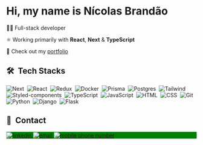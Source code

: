 <h1 align="left">Hi, my name is Nícolas Brandão</h1>

👨‍💻 Full-stack developer

⚛️ Working primarily with **React**, **Next** & **TypeScript**

🚧 Check out my [portfolio](https://nicolasbrandao.vercel.app/)


## 🛠 &nbsp;Tech Stacks

![Next](https://img.shields.io/badge/-Next-05122A?style=flat&logo=next.js)&nbsp;
![React](https://img.shields.io/badge/-React-05122A?style=flat&logo=react)&nbsp;
![Redux](https://img.shields.io/badge/-Redux-05122A?style=flat&logo=redux)&nbsp;
![Docker](https://img.shields.io/badge/-Docker-05122A?style=flat&logo=docker)&nbsp;
![Prisma](https://img.shields.io/badge/-Prisma-05122A?style=flat&logo=prisma)&nbsp;
![Postgres](https://img.shields.io/badge/-Postgres-05122A?style=flat&logo=postgresql)&nbsp;
![Tailwind](https://img.shields.io/badge/-Tailwind-05122A?style=flat&logo=tailwindcss)&nbsp;
![Styled-components](https://img.shields.io/badge/-StyledComponents-05122A?style=flat&logo=styled-components)&nbsp;
![TypeScript](https://img.shields.io/badge/-TypeScript-05122A?style=flat&logo=typescript)&nbsp;
![JavaScript](https://img.shields.io/badge/-JavaScript-05122A?style=flat&logo=javascript)&nbsp;
![HTML](https://img.shields.io/badge/-HTML-05122A?style=flat&logo=HTML5)&nbsp;
![CSS](https://img.shields.io/badge/-CSS-05122A?style=flat&logo=CSS3&logoColor=1572B6)&nbsp;
![Git](https://img.shields.io/badge/-Git-05122A?style=flat&logo=git)&nbsp;
![Python](https://img.shields.io/badge/-Python-05122A?style=flat&logo=python)&nbsp;
![Django](https://img.shields.io/badge/-Django-05122A?style=flat&logo=django)&nbsp;
![Flask](https://img.shields.io/badge/-Flask-05122A?style=flat&logo=flask)&nbsp;


## 📧 &nbsp;Contact

<p align="left" style="background:green">
  <a href="https://linkedin.com/in/nicolasbrandao" target="_blank">
    <img align="center" src="https://img.shields.io/badge/-nicolasbrandao-05122A?style=flat&logo=linkedin" alt="linkedin"/>
  </a>
  <a href="mailto: nicolas.brandaor@gmail.com" target="_blank">
   <img align="center" src="https://img.shields.io/badge/-nicolas.brandaor@gmail.com-05122A?style=flat&logo=gmail" alt="email"/>
  </a>
  <a href="https://wa.me/5537991124140" target="_blank">
   <img align="center" src="https://img.shields.io/badge/-(37)_9_9112_4140-05122A?style=flat&logo=whatsapp" alt="mobile phone number"/>
  </a>
</p>
